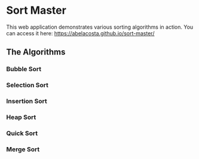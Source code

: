# Sort Master
This web application demonstrates various sorting algorithms in action. You can access it here: https://abelacosta.github.io/sort-master/
## The Algorithms
### Bubble Sort
### Selection Sort
### Insertion Sort
### Heap Sort
### Quick Sort
### Merge Sort
